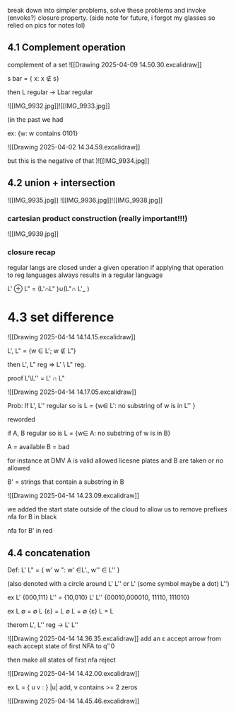 break down into simpler problems, solve these problems and invoke (envoke?) closure property. 
(side note for future, i forgot my glasses so relied on pics for notes lol)

## 4.1 Complement operation 

complement of a set 
![[Drawing 2025-04-09 14.50.30.excalidraw]]

s bar = { x: x ∉ s}

then L regular -> Lbar regular 

![[IMG_9932.jpg]]![[IMG_9933.jpg]]

(in the past we had 


ex: {w: w contains 0101}

![[Drawing 2025-04-02 14.34.59.excalidraw]]

but this is the negative of that )![[IMG_9934.jpg]]


## 4.2 union + intersection  

![[IMG_9935.jpg]]
![[IMG_9936.jpg]]![[IMG_9938.jpg]]

### cartesian product construction (really important!!!) 
![[IMG_9939.jpg]]


### closure recap 
regular langs are closed under a given operation if applying that operation to reg languages always results in a regular language 

L' ⊕ L" = (L'∩L" )∪(L"∩ L'_ )

# 4.3 set difference 
![[Drawing 2025-04-14 14.14.15.excalidraw]]

L', L" = {w ∈ L'; w ∉ L"}

then L', L" reg => L' \ L" reg.

proof L'\L'' = L' ∩ L"

![[Drawing 2025-04-14 14.17.05.excalidraw]]

Prob: If L', L'' regular so is L = {w∈ L': no substring of w is in L'' }


reworded 

if A, B regular so is L = {w∈ A: no substring of w is in B}

A = available
B = bad

for instance at DMV A is valid allowed licesne plates and B are taken or no allowed 

B' = strings that contain a substring in B 

![[Drawing 2025-04-14 14.23.09.excalidraw]]

we added the start state outside of the cloud to allow us to remove prefixes 
nfa for B  in black 

nfa for B' in red



## 4.4 concatenation 

Def: 
L' L" = { w' w ": w' ∈L'., w'' ∈ L'' }

(also denoted with a circle around L' L'' or L' (some symbol maybe a dot) L'')

ex L' {000,111} L'' = {10,010}
L' L'' {00010,000010, 11110, 111010}

ex  L ∅ = ∅
L {ε} = L 
∅ L = ∅
{ε} L = L 

therom 
L', L'' reg -> L' L'' 

![[Drawing 2025-04-14 14.36.35.excalidraw]]
add an  ε accept arrow from each accept state of first NFA to q''0

then make all states of first nfa reject 

![[Drawing 2025-04-14 14.42.00.excalidraw]]

ex L = { u v : } |u| add, v contains >= 2 zeros

![[Drawing 2025-04-14 14.45.46.excalidraw]]

## 